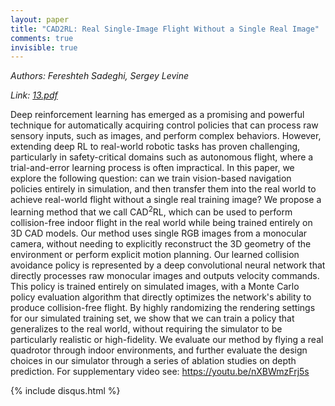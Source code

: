 ```yaml
---
layout: paper
title: "CAD2RL: Real Single-Image Flight Without a Single Real Image"
comments: true
invisible: true
---
```


<p class="text-left"><i>Authors: Fereshteh Sadeghi, Sergey Levine</i></p>
<p class="text-left"><i>Link: <a href="https://storage.googleapis.com/rss2017-papers/13.pdf">13.pdf</a></i></p>

Deep reinforcement learning has emerged as a promising and powerful technique for automatically acquiring control policies that can process raw sensory inputs, such as images, and perform complex behaviors. However, extending deep RL to real-world robotic tasks has proven challenging, particularly in safety-critical domains such as autonomous flight, where a trial-and-error learning process is often impractical. In this paper, we explore the following question: can we train vision-based navigation policies entirely in simulation, and then transfer them into the real world to achieve real-world flight without a single real training image? We propose a learning method that we call CAD$^2$RL, which can be used to perform collision-free indoor flight in the real world while being trained entirely on 3D CAD models. Our method uses single RGB images from a monocular camera, without needing to explicitly reconstruct the 3D geometry of the environment or perform explicit motion planning. Our learned collision avoidance policy is represented by a deep convolutional neural network that directly processes raw monocular images and outputs velocity commands. This policy is trained entirely on simulated images, with a Monte Carlo policy evaluation algorithm that directly optimizes the network's ability to produce collision-free flight. By highly randomizing the rendering settings for our simulated training set, we show that we can train a policy that generalizes to the real world, without requiring the simulator to be particularly realistic or high-fidelity. We evaluate our method by flying a real quadrotor through indoor environments, and further evaluate the design choices in our simulator through a series of ablation studies on depth prediction. For supplementary video see: https://youtu.be/nXBWmzFrj5s

{% include disqus.html %}